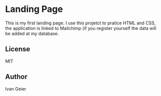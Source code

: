 # Landing Page

This is my first landing page. I use this projetct to pratice HTML and CSS, the application is linked to Mailchimp (if you register yourself the data will be added at my database.


## License

MIT

## Author

Ivan Geier
